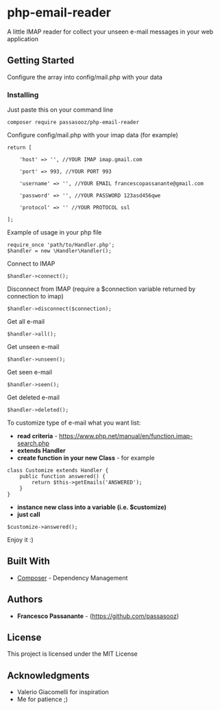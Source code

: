 # php-email-reader

A little IMAP reader for collect your unseen e-mail messages in your web application

## Getting Started

Configure the array into config/mail.php with your data

### Installing

Just paste this on your command line

```
composer require passasooz/php-email-reader
```

Configure config/mail.php with your imap data (for example)
```
return [

    'host' => '', //YOUR IMAP imap.gmail.com

    'port' => 993, //YOUR PORT 993

    'username' => '', //YOUR EMAIL francescopassanante@gmail.com

    'password' => '', //YOUR PASSWORD 123asd456qwe

    'protocol' => '' //YOUR PROTOCOL ssl

];
```

Example of usage in your php file
```
require_once 'path/to/Handler.php';
$handler = new \Handler\Handler();
```

Connect to IMAP
```
$handler->connect();
```

Disconnect from IMAP (require a $connection variable returned by connection to imap)
```
$handler->disconnect($connection);
```

Get all e-mail
```
$handler->all();
```

Get unseen e-mail
```
$handler->unseen();
```

Get seen e-mail
```
$handler->seen();
```

Get deleted e-mail
```
$handler->deleted();
```

To customize type of e-mail what you want list:

* **read criteria** - https://www.php.net/manual/en/function.imap-search.php 
* **extends Handler**
* **create function in your new Class** - for example
```
class Customize extends Handler {
	public function answered() {
		return $this->getEmails('ANSWERED');
	}
}
``` 
* **instance new class into a variable (i.e. $customize)**
* **just call**
```
$customize->answered();
```

Enjoy it :)

## Built With

* [Composer](https://getcomposer.org/download/) - Dependency Management

## Authors

* **Francesco Passanante** - (https://github.com/passasooz)

## License

This project is licensed under the MIT License

## Acknowledgments

* Valerio Giacomelli for inspiration
* Me for patience ;)

